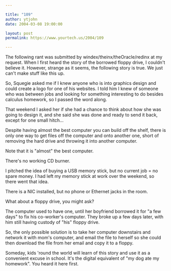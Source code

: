 ```yaml
---

title: "109"
author: ytjohn
date: 2004-03-08 19:00:00

layout: post
permalink: https://www.yourtech.us/2004/109

---
```

The following rant was submitted by windex/theinx/theOracle/redinx at my request.  When I first heard the story of the borrowed floppy drive, I couldn't believe it.  However, strange as it seems, the following story is true.  We just can't make stuff like this up.

So, Squegie asked me if I knew anyone who is into graphics design and could
create a logo for one of his websites.  I told him I knew of someone who was
between jobs and looking for something interesting to do besides calculus
homework, so I passed the word along.

That weekend I asked her if she had a chance to think about how she was
going to design it, and she said she was done and ready to send it back,
except for one small hitch...

Despite having almost the best computer you can build off the shelf, there
is only one way to get files off the computer and onto another one, short of
removing the hard drive and throwing it into another computer.

Note that it is "almost" the best computer.

There's no working CD burner.

I pitched the idea of buying a USB memory stick, but no current job = no
spare money.  I had left my memory stick at work over the weekend, so there
went that idea.

There is a NIC installed, but no phone or Ethernet jacks in the room.

What about a floppy drive, you might ask?

The computer used to have one, until her boyfriend borrowed it for "a few
days" to fix his co-worker's computer.  They broke up a few days later, with
him still having custody of "his" floppy drive.

So, the only possible solution is to take her computer downstairs and
network it with mom's computer, and email the file to herself so she could
then download the file from her email and copy it to a floppy.

Someday, kids 'round the world will learn of this story and use it as a
convenient excuse in school.  It's the digital equivalent of "my dog ate my
homework".  You heard it here first.
